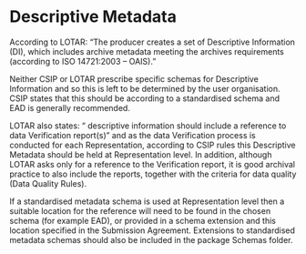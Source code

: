 # Descriptive Metadata
According to LOTAR: “The producer creates a set of Descriptive Information (DI), which includes archive metadata meeting the archives requirements (according to ISO 14721:2003 – OAIS).”

Neither CSIP or LOTAR prescribe specific schemas for Descriptive Information and so this is left to be determined by the user organisation. CSIP states that this should be according to a standardised schema and EAD is generally recommended. 

LOTAR also states: “ descriptive information should include a reference to data Verification report(s)” and as the data Verification process is conducted for each Representation, according to CSIP rules this Descriptive Metadata should be held at Representation level. In addition, although LOTAR asks only for a reference to the Verification report, it is good archival practice to also include the reports,  together with the criteria for data quality (Data Quality Rules). 

If a standardised metadata schema is used at Representation level then a suitable location for the reference will need to be found in the chosen schema (for example EAD), or provided in a schema extension and this location specified in the Submission Agreement. Extensions to standardised metadata schemas should also be included in the package Schemas folder.
